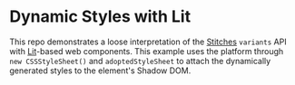 # Dynamic Styles with Lit

This repo demonstrates a loose interpretation of the [Stitches](https://stitches.dev) `variants` API with [Lit](https://lit.dev)-based web components.
This example uses the platform through `new CSSStyleSheet()` and `adoptedStyleSheet` to attach the dynamically generated styles to the element's Shadow DOM.
